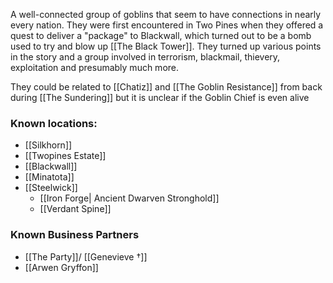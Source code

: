 A well-connected group of goblins that seem to have connections in nearly every nation. They were first encountered in Two Pines when they offered a quest to deliver a "package" to Blackwall, which turned out to be a bomb used to try and blow up [[The Black Tower]]. They turned up various points in the story and a group involved in terrorism, blackmail, thievery, exploitation and presumably much more. 

They could be related to [[Chatiz]] and [[The Goblin Resistance]] from back during [[The Sundering]] but it is unclear if the Goblin Chief is even alive

### Known locations:
- [[Silkhorn]]
- [[Twopines Estate]]
- [[Blackwall]]
- [[Minatota]]
- [[Steelwick]]
	- [[Iron Forge| Ancient Dwarven Stronghold]]
	- [[Verdant Spine]]

### Known Business Partners
- [[The Party]]/ [[Genevieve †]]
- [[Arwen Gryffon]]